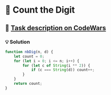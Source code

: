 # 📝 Count the Digit

## 🔗 [Task description on CodeWars](https://www.codewars.com/kata/566fc12495810954b1000030)

### 💡 Solution

```javascript
function nbDig(n, d) {
    let count = 0;
    for (let i = 0; i <= n; i++) {
        for (let c of String(i ** 2)) {
            if (c === String(d)) count++;
        }
    }
    return count;
}
```

